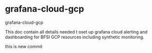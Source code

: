 # grafana-cloud-gcp

grafana-cloud-gcp

This doc contain all details needed t oset up grafana cloud alerting and dashboarding for BFSI GCP resources including synthetic monitoring.

this is new commit 